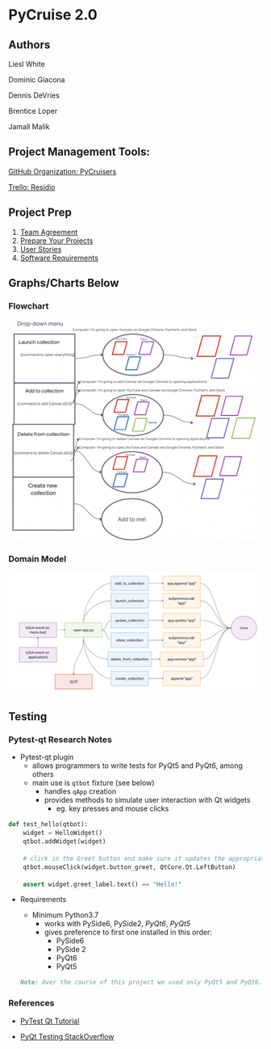 # PyCruise 2.0

## Authors

Liesl White  

Dominic Giacona  

Dennis DeVries  

Brentice Loper  

Jamall Malik  

## Project Management Tools:

[GitHub Organization: PyCruisers](https://github.com/Py-Cruisers)

[Trello: Residio](https://trello.com/b/wlGamE96/residio)

## Project Prep

1. [Team Agreement](project-preps/prep-1.md)
2. [Prepare Your Projects](project-preps/prep-2)
3. [User Stories](project-preps/prep-4)
4. [Software Requirements](project-preps/requirements.md)  

## Graphs/Charts Below

### Flowchart  

![Flowchart](project-prep/flowchart.png)

### Domain Model

![Domain Model](project-prep/domain.png)

## Testing

### Pytest-qt Research Notes

- Pytest-qt plugin
  - allows programmers to write tests for PyQt5 and PyQt6, among others
  - main use is `qtbot` fixture (see below)
    - handles `qApp` creation
    - provides methods to simulate user interaction with Qt widgets
      - eg. key presses and mouse clicks

```Python
def test_hello(qtbot):
    widget = HelloWidget()
    qtbot.addWidget(widget)

    # click in the Greet button and make sure it updates the appropriate label
    qtbot.mouseClick(widget.button_greet, QtCore.Qt.LeftButton)

    assert widget.greet_label.text() == "Hello!"
```

- Requirements

  - Minimum Python3.7
    - works with PySide6, PySide2, <em>PyQt6</em>, <em>PyQt5</em>
    - gives preference to first one installed in this order:
      - PySide6
      - PySide 2
      - PyQt6
      - PyQt5

  ```md
  Note: Over the course of this project we used only PyQt5 and PyQt6. We did not use PySide.
  ```



### References

- [PyTest Qt Tutorial](https://pytest-qt.readthedocs.io/en/latest/tutorial.html)

- [PyQt Testing StackOverflow](https://stackoverflow.com/questions/15044447/how-do-i-unit-testing-my-gui-program-with-python-and-pyqt)

